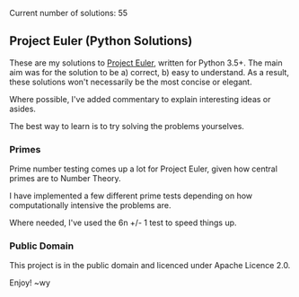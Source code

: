 Current number of solutions: 55

## Project Euler (Python Solutions)

These are my solutions to [Project Euler](https://projecteuler.net), written for Python 3.5+.
The main aim was for the solution to be a) correct, b) easy to understand.
As a result, these solutions won't necessarily be the most concise or elegant.

Where possible, I've added commentary to explain interesting ideas or asides.

The best way to learn is to try solving the problems yourselves.

### Primes

Prime number testing comes up a lot for Project Euler, given how central primes are to Number Theory.

I have implemented a few different prime tests depending on how computationally intensive the problems are.

Where needed, I've used the 6n +/- 1 test to speed things up.

### Public Domain

This project is in the public domain and licenced under Apache Licence 2.0.

Enjoy!
~wy